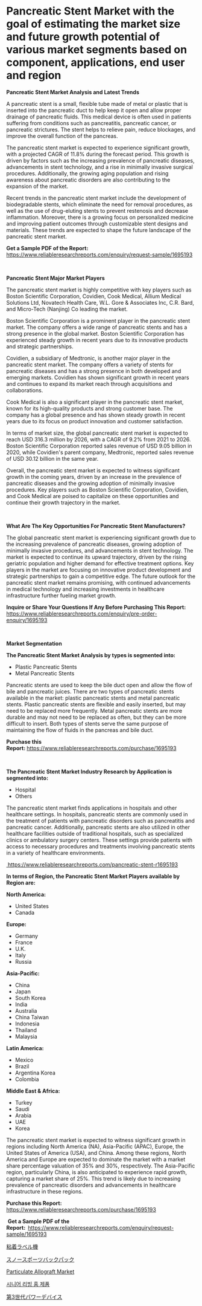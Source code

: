 <p><h1>Pancreatic Stent Market with the goal of estimating the market size and future growth potential of various market segments based on component, applications, end user and region</h1></p><p><strong>Pancreatic Stent Market Analysis and Latest Trends</strong></p>
<p><p>A pancreatic stent is a small, flexible tube made of metal or plastic that is inserted into the pancreatic duct to help keep it open and allow proper drainage of pancreatic fluids. This medical device is often used in patients suffering from conditions such as pancreatitis, pancreatic cancer, or pancreatic strictures. The stent helps to relieve pain, reduce blockages, and improve the overall function of the pancreas.</p><p>The pancreatic stent market is expected to experience significant growth, with a projected CAGR of 11.8% during the forecast period. This growth is driven by factors such as the increasing prevalence of pancreatic diseases, advancements in stent technology, and a rise in minimally invasive surgical procedures. Additionally, the growing aging population and rising awareness about pancreatic disorders are also contributing to the expansion of the market.</p><p>Recent trends in the pancreatic stent market include the development of biodegradable stents, which eliminate the need for removal procedures, as well as the use of drug-eluting stents to prevent restenosis and decrease inflammation. Moreover, there is a growing focus on personalized medicine and improving patient outcomes through customizable stent designs and materials. These trends are expected to shape the future landscape of the pancreatic stent market.</p></p>
<p><strong>Get a Sample PDF of the Report:&nbsp;</strong> <a href="https://www.reliableresearchreports.com/enquiry/request-sample/1695193">https://www.reliableresearchreports.com/enquiry/request-sample/1695193</a></p>
<p>&nbsp;</p>
<p><strong>Pancreatic Stent Major Market Players</strong></p>
<p><p>The pancreatic stent market is highly competitive with key players such as Boston Scientific Corporation, Covidien, Cook Medical, Allium Medical Solutions Ltd, Novatech Health Care, W.L. Gore & Associates Inc, C.R. Bard, and Micro-Tech (Nanjing) Co leading the market.</p><p>Boston Scientific Corporation is a prominent player in the pancreatic stent market. The company offers a wide range of pancreatic stents and has a strong presence in the global market. Boston Scientific Corporation has experienced steady growth in recent years due to its innovative products and strategic partnerships.</p><p>Covidien, a subsidiary of Medtronic, is another major player in the pancreatic stent market. The company offers a variety of stents for pancreatic diseases and has a strong presence in both developed and emerging markets. Covidien has shown significant growth in recent years and continues to expand its market reach through acquisitions and collaborations.</p><p>Cook Medical is also a significant player in the pancreatic stent market, known for its high-quality products and strong customer base. The company has a global presence and has shown steady growth in recent years due to its focus on product innovation and customer satisfaction.</p><p>In terms of market size, the global pancreatic stent market is expected to reach USD 316.3 million by 2026, with a CAGR of 9.2% from 2021 to 2026. Boston Scientific Corporation reported sales revenue of USD 9.05 billion in 2020, while Covidien's parent company, Medtronic, reported sales revenue of USD 30.12 billion in the same year.</p><p>Overall, the pancreatic stent market is expected to witness significant growth in the coming years, driven by an increase in the prevalence of pancreatic diseases and the growing adoption of minimally invasive procedures. Key players such as Boston Scientific Corporation, Covidien, and Cook Medical are poised to capitalize on these opportunities and continue their growth trajectory in the market.</p></p>
<p>&nbsp;</p>
<p><strong>What Are The Key Opportunities For Pancreatic Stent Manufacturers?</strong></p>
<p><p>The global pancreatic stent market is experiencing significant growth due to the increasing prevalence of pancreatic diseases, growing adoption of minimally invasive procedures, and advancements in stent technology. The market is expected to continue its upward trajectory, driven by the rising geriatric population and higher demand for effective treatment options. Key players in the market are focusing on innovative product development and strategic partnerships to gain a competitive edge. The future outlook for the pancreatic stent market remains promising, with continued advancements in medical technology and increasing investments in healthcare infrastructure further fueling market growth.</p></p>
<p><strong>Inquire or Share Your Questions If Any Before Purchasing This Report:</strong> <a href="https://www.reliableresearchreports.com/enquiry/pre-order-enquiry/1695193">https://www.reliableresearchreports.com/enquiry/pre-order-enquiry/1695193</a></p>
<p>&nbsp;</p>
<p><strong>Market Segmentation</strong></p>
<p><strong>The Pancreatic Stent Market Analysis by types is segmented into:</strong></p>
<p><ul><li>Plastic Pancreatic Stents</li><li>Metal Pancreatic Stents</li></ul></p>
<p><p>Pancreatic stents are used to keep the bile duct open and allow the flow of bile and pancreatic juices. There are two types of pancreatic stents available in the market: plastic pancreatic stents and metal pancreatic stents. Plastic pancreatic stents are flexible and easily inserted, but may need to be replaced more frequently. Metal pancreatic stents are more durable and may not need to be replaced as often, but they can be more difficult to insert. Both types of stents serve the same purpose of maintaining the flow of fluids in the pancreas and bile duct.</p></p>
<p><strong>Purchase this Report:&nbsp;</strong><a href="https://www.reliableresearchreports.com/purchase/1695193">https://www.reliableresearchreports.com/purchase/1695193</a></p>
<p>&nbsp;</p>
<p><strong>The Pancreatic Stent Market Industry Research by Application is segmented into:</strong></p>
<p><ul><li>Hospital</li><li>Others</li></ul></p>
<p><p>The pancreatic stent market finds applications in hospitals and other healthcare settings. In hospitals, pancreatic stents are commonly used in the treatment of patients with pancreatic disorders such as pancreatitis and pancreatic cancer. Additionally, pancreatic stents are also utilized in other healthcare facilities outside of traditional hospitals, such as specialized clinics or ambulatory surgery centers. These settings provide patients with access to necessary procedures and treatments involving pancreatic stents in a variety of healthcare environments.</p></p>
<p><a href="https://www.reliableresearchreports.com/pancreatic-stent-r1695193">&nbsp;https://www.reliableresearchreports.com/pancreatic-stent-r1695193</a></p>
<p><strong>In terms of Region, the Pancreatic Stent Market Players available by Region are:</strong></p>
<p>
    <p> <strong> North America: </strong>
        <ul>
            <li>United States</li>
            <li>Canada</li>
        </ul>
        </p> 
    <p> <strong> Europe: </strong>
        <ul>
            <li>Germany</li>
            <li>France</li>
            <li>U.K.</li>
            <li>Italy</li>
            <li>Russia</li>
        </ul>
        </p> 
    <p> <strong> Asia-Pacific: </strong>
        <ul>
            <li>China</li>
            <li>Japan</li>
            <li>South Korea</li>
            <li>India</li>
            <li>Australia</li>
            <li>China Taiwan</li>
            <li>Indonesia</li>
            <li>Thailand</li>
            <li>Malaysia</li>
        </ul>
        </p> 
    <p> <strong> Latin America: </strong>
        <ul>
            <li>Mexico</li>
            <li>Brazil</li>
            <li>Argentina Korea</li>
            <li>Colombia</li>
        </ul>
        </p> 
    <p> <strong> Middle East & Africa: </strong>
        <ul>
            <li>Turkey</li>
            <li>Saudi</li>
            <li>Arabia</li>
            <li>UAE</li>
            <li>Korea</li>
        </ul>
    </p>
    </p>
<p><p>The pancreatic stent market is expected to witness significant growth in regions including North America (NA), Asia-Pacific (APAC), Europe, the United States of America (USA), and China. Among these regions, North America and Europe are expected to dominate the market with a market share percentage valuation of 35% and 30%, respectively. The Asia-Pacific region, particularly China, is also anticipated to experience rapid growth, capturing a market share of 25%. This trend is likely due to increasing prevalence of pancreatic disorders and advancements in healthcare infrastructure in these regions.</p></p>
<p><strong>Purchase this Report: </strong><a href="https://www.reliableresearchreports.com/purchase/1695193">https://www.reliableresearchreports.com/purchase/1695193</a></p>
<p>&nbsp;<strong>Get a Sample PDF of the Report:&nbsp;&nbsp;</strong><a href="https://www.reliableresearchreports.com/enquiry/request-sample/1695193">https://www.reliableresearchreports.com/enquiry/request-sample/1695193</a></p>
<p><strong></strong></p>
<p><p><a href="https://medium.com/@timslater46/%E8%87%AA%E5%B7%B1%E7%B2%98%E7%9D%80%E5%BC%8F%E3%83%A9%E3%83%99%E3%83%AA%E3%83%B3%E3%82%B0%E6%A9%9F%E3%81%AE%E5%B8%82%E5%A0%B4%E8%A6%8F%E6%A8%A1%E3%81%AF-%E3%82%B0%E3%83%AD%E3%83%BC%E3%83%90%E3%83%AB%E7%94%A3%E6%A5%AD%E3%81%AB%E3%81%8A%E3%81%91%E3%82%8B%E6%9C%80%E9%81%A9%E3%81%AA%E3%83%9E%E3%83%BC%E3%82%B1%E3%83%86%E3%82%A3%E3%83%B3%E3%82%B0%E3%83%81%E3%83%A3%E3%83%8D%E3%83%AB%E3%82%92%E6%98%8E%E3%82%89%E3%81%8B%E3%81%AB%E3%81%97%E3%81%BE%E3%81%99-fc03c0a36b56">粘着ラベル機</a></p><p><a href="https://github.com/LeoraEber/Market-Research-Report-List-1/blob/main/7719591103197.md">スノースポーツバックパック</a></p><p><a href="https://github.com/castoriffic/Market-Research-Report-List-4/blob/main/particulate-allograft-market.md">Particulate Allograft Market</a></p><p><a href="https://medium.com/@drewbarton1911/%EC%8B%9C%EB%8B%88%EC%96%B4-%EB%A6%AC%EB%B9%99-%ED%99%88-%EC%A0%9C%ED%92%88-%EC%8B%9C%EC%9E%A5-%EA%B7%9C%EB%AA%A8-cagr-%ED%8A%B8%EB%A0%8C%EB%93%9C-2024-2030-2f6e925afa2d">시니어 리빙 홈 제품</a></p><p><a href="https://github.com/nxboeu02965442/Market-Research-Report-List-2/blob/main/3771229103198.md">第3世代パワーデバイス</a></p></p>